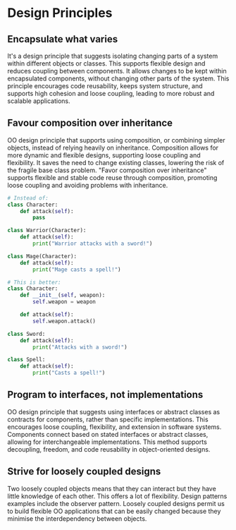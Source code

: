# Design Principles

## Encapsulate what varies
It's a design principle that suggests isolating changing parts of a system within different objects or classes. This supports flexible design and reduces coupling between components. 
It allows changes to be kept within encapsulated components, without changing other parts of the system. 
This principle encourages code reusability, keeps system structure, and supports high cohesion and loose coupling, leading to more robust and scalable applications.

## Favour composition over inheritance
OO design principle that supports using composition, or combining simpler objects, instead of relying heavily on inheritance.
Composition allows for more dynamic and flexible designs, supporting loose coupling and flexibility.
It saves the need to change existing classes, lowering the risk of the fragile base class problem.
"Favor composition over inheritance" supports flexible and stable code reuse through composition, promoting loose coupling and avoiding problems with inheritance.

```python
# Instead of:
class Character:
    def attack(self):
        pass

class Warrior(Character):
    def attack(self):
        print("Warrior attacks with a sword!")

class Mage(Character):
    def attack(self):
        print("Mage casts a spell!")

# This is better:
class Character:
    def __init__(self, weapon):
        self.weapon = weapon

    def attack(self):
        self.weapon.attack()

class Sword:
    def attack(self):
        print("Attacks with a sword!")

class Spell:
    def attack(self):
        print("Casts a spell!")
```

## Program to interfaces, not implementations 
OO design principle that suggests using interfaces or abstract classes as contracts for components, rather than specific implementations. 
This encourages loose coupling, flexibility, and extension in software systems. 
Components connect based on stated interfaces or abstract classes, allowing for interchangeable implementations. 
This method supports decoupling, freedom, and code reusability in object-oriented designs.

## Strive for loosely coupled designs
Two loosely coupled objects means that they can interact but they have little knowledge of each other. This offers a lot of flexibility. Design patterns examples include the observer pattern.
Loosely coupled designs permit us to build flexible OO applications that can be easily changed because they minimise the interdependency between objects.